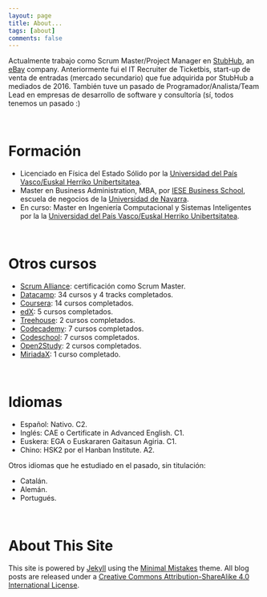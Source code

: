 ```yaml
---
layout: page
title: About...
tags: [about]
comments: false
---
```


Actualmente trabajo como Scrum Master/Project Manager en [StubHub](http://stubhub.com), an [eBay](http://ebay.com) company. Anteriormente fui el IT Recruiter de Ticketbis, start-up de venta de entradas (mercado secundario) que fue adquirida por StubHub a mediados de 2016. También tuve un pasado de Programador/Analista/Team Lead en empresas de desarrollo de software y consultoría (sí, todos tenemos un pasado :)

<br />

Formación
=========

* Licenciado en Física del Estado Sólido por la [Universidad del País Vasco/Euskal Herriko Unibertsitatea](http://www.ehu.eus).
* Master en Business Administration, MBA, por [IESE Business School](http://www.iese.edu), escuela de negocios de la [Universidad de Navarra](https://www.unav.edu).
* En curso: Master en Ingeniería Computacional y Sistemas Inteligentes por la la [Universidad del País Vasco/Euskal Herriko Unibertsitatea](http://www.ehu.eus).

<br />

Otros cursos
============

* [Scrum Alliance](https://www.scrumalliance.org/community/profile/festravizm): certificación como Scrum Master.
* [Datacamp](https://www.datacamp.com/profile/estraviz): 34 cursos y 4 tracks completados.
* [Coursera](https://www.coursera.org/): 14 cursos completados.
* [edX](https://www.edx.org/): 5 cursos completados.
* [Treehouse](https://teamtreehouse.com/estraviz): 2 cursos completados.
* [Codecademy](https://www.codecademy.com/estraviz): 7 cursos completados. 
* [Codeschool](https://www.codeschool.com/users/estraviz): 7 cursos completados.
* [Open2Study](https://www.open2study.com/): 2 cursos completados.
* [MiriadaX](https://miriadax.net/): 1 curso completado.

<br />

Idiomas
=======

* Español: Nativo. C2.
* Inglés: CAE o Certificate in Advanced English. C1.
* Euskera: EGA o Euskararen Gaitasun Agiria. C1.
* Chino: HSK2 por el Hanban Institute. A2.

Otros idiomas que he estudiado en el pasado, sin titulación:

* Catalán. 
* Alemán.
* Portugués.

<br />

About This Site
===============

This site is powered by [Jekyll](http://jekyllrb.com/) using the [Minimal Mistakes](http://mademistakes.com/minimal-mistakes/) theme. All blog posts are released under a [Creative Commons Attribution-ShareAlike 4.0 International License](http://creativecommons.org/licenses/by-sa/4.0/).
